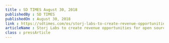 ```yaml
---
title : SD TIMES August 30, 2018
publishedBy : SD TIMES
publishedOn : August 30, 2018
link : https://sdtimes.com/os/storj-labs-to-create-revenue-opportunities-for-open-source/
articleName : Storj Labs to create revenue opportunities for open source
class : pressArticle
---
```

